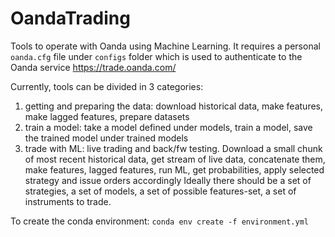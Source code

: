 # OandaTrading
Tools to operate with Oanda using Machine Learning. 
It requires a personal `oanda.cfg` file under `configs` folder which is used to authenticate to the 
Oanda service https://trade.oanda.com/

Currently, tools can be divided in 3 categories: 

1. getting and preparing the data: download historical data, make features, make lagged features, prepare datasets
1. train a model: take a model defined under models, train a model, save the trained model under trained models
1. trade with ML: live trading and back/fw testing. Download a small chunk of most recent historical data, get stream of live data, concatenate them, make features, lagged features, run ML, get probabilities, apply selected strategy and issue orders accordingly
Ideally there should be a set of strategies, a set of models, a set of possible features-set, a set of instruments to trade.

To create the conda environment: `conda env create -f environment.yml`
